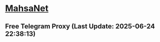 
# [MahsaNet](https://t.me/mahsa_net)
## Free Telegram Proxy (Last Update: 2025-06-24 22:38:13)

    